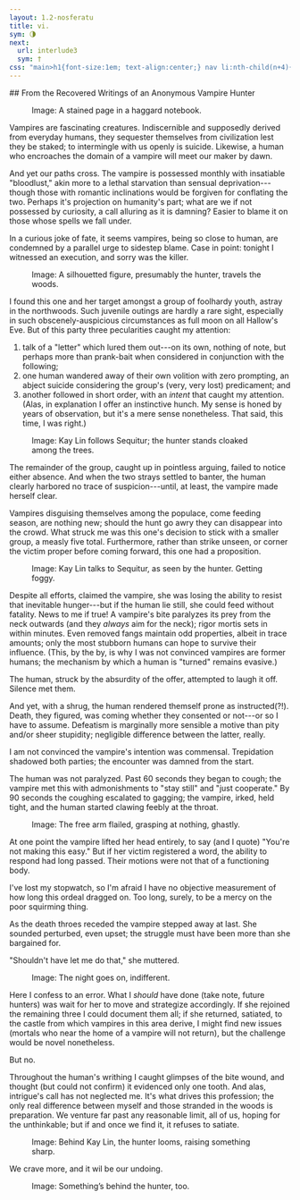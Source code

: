 ```yaml
---
layout: 1.2-nosferatu
title: vi.
sym: 🌗︎
next:
  url: interlude3
  sym: †
css: "main>h1{font-size:1em; text-align:center;} nav li:nth-child(n+4){display:none;} header h2{color:#404040;} nav li:nth-child(3){color:#808080;} main h2{font-style:italic; font-weight:normal; font-size:1.5em; text-transform:lowercase; text-align:right;} main ol{margin-bottom:1.5em;} @media only screen and (min-width:425px){h2 span{display:inline-block;}} figure:first-of-type figcaption{max-width:400px;} figcaption{text-align:center;} .block{max-width:400px;} #ind{margin:5em 0;}"
---
```

<div class="book" markdown="1">
## <span>From the Recovered Writings of</span> <span>an Anonymous Vampire Hunter</span>
<figure><img src="{%include url.html%}/assets/img/au/6-1.png" alt=""/>
<figcaption><span class="x">Image: </span>A stained page in a haggard notebook.</figcaption></figure>

Vampires are fascinating creatures. Indiscernible and supposedly derived from everyday humans, they sequester themselves from civilization lest they be staked; to intermingle with us openly is suicide. Likewise, a human who encroaches the domain of a vampire will meet our maker by dawn.

And yet our paths cross. The vampire is possessed monthly with insatiable "bloodlust," akin more to a lethal starvation than sensual deprivation---though those with romantic inclinations would be forgiven for conflating the two. Perhaps it's projection on humanity's part; what are we if not possessed by curiosity, a call alluring as it is damning? Easier to blame it on those whose spells we fall under.

In a curious joke of fate, it seems vampires, being so close to human, are condemned by a parallel urge to sidestep blame. Case in point: tonight I witnessed an execution, and sorry was the killer.

<figure><img src="{%include url.html%}/assets/img/au/6-2.png" alt=""/>
<figcaption><span class="x">Image: </span>A silhouetted figure, presumably the hunter, travels the woods.</figcaption></figure>

I found this one and her target amongst a group of foolhardy youth, astray in the northwoods. Such juvenile outings are hardly a rare sight, especially in such obscenely-auspicious circumstances as full moon on all Hallow's Eve. But of this party three pecularities caught my attention:

1. talk of a "letter" which lured them out---on its own, nothing of note, but perhaps more than prank-bait when considered in conjunction with the following;
1. one human wandered away of their own volition with zero prompting, an abject suicide considering the group's (very, very lost) predicament; and
1. another followed in short order, with an *intent* that caught my attention. (Alas, in explanation I offer an instinctive hunch. My sense is honed by years of observation, but it's a mere sense nonetheless. That said, this time, I was right.)

<figure><img src="{%include url.html%}/assets/img/au/6-3.png" alt=""/>
<figcaption><span class="x">Image: </span>Kay Lin follows Sequitur; the hunter stands cloaked among the trees.</figcaption></figure>

The remainder of the group, caught up in pointless arguing, failed to notice either absence. And when the two strays settled to banter, the human clearly harbored no trace of suspicion---until, at least, the vampire made herself clear.

Vampires disguising themselves among the populace, come feeding season, are nothing new; should the hunt go awry they can disappear into the crowd. What struck me was this one's decision to stick with a smaller group, a measly five total. Furthermore, rather than strike unseen, or corner the victim proper before coming forward, this one had a proposition.

<figure><img src="{%include url.html%}/assets/img/au/6-4.png" alt=""/>
<figcaption><span class="x">Image: </span>Kay Lin talks to Sequitur, as seen by the hunter. Getting foggy.</figcaption></figure>

Despite all efforts, claimed the vampire, she was losing the ability to resist that inevitable hunger---but if the human lie still, she could feed without fatality. News to me if true! A vampire's bite paralyzes its prey from the neck outwards (and they *always* aim for the neck); rigor mortis sets in within minutes. Even removed fangs maintain odd properties, albeit in trace amounts; only the most stubborn humans can hope to survive their influence. (This, by the by, is why I was not convinced vampires are former humans; the mechanism by which a human is "turned" remains evasive.)

The human, struck by the absurdity of the offer, attempted to laugh it off. Silence met them.

And yet, with a shrug, the human rendered themself prone as instructed(?!). Death, they figured, was coming whether they consented or not---or so I have to assume. Defeatism is marginally more sensible a motive than pity and/or sheer stupidity; negligible difference between the latter, really.

I am not convinced the vampire's intention was commensal. Trepidation shadowed both parties; the encounter was damned from the start.

The human was not paralyzed. Past 60 seconds they began to cough; the vampire met this with admonishments to "stay still" and "just cooperate." By 90 seconds the coughing escalated to gagging; the vampire, irked, held tight, and the human started clawing feebly at the throat.

<figure><img src="{%include url.html%}/assets/img/au/6-5v2.png" alt=""/>
<figcaption><span class="x">Image: </span>The free arm flailed, grasping at nothing, ghastly.</figcaption></figure>

At one point the vampire lifted her head entirely, to say (and I quote) "You're not making this easy." But if her victim registered a word, the ability to respond had long passed. Their motions were not that of a functioning body.

I've lost my stopwatch, so I'm afraid I have no objective measurement of how long this ordeal dragged on. Too long, surely, to be a mercy on the poor squirming thing.

As the death throes receded the vampire stepped away at last. She sounded perturbed, even upset; the struggle must have been more than she bargained for.

"Shouldn't have let me do that," she muttered.

<figure id="ind"><img src="{%include url.html%}/assets/img/au/6-6.png" alt=""/>
<figcaption><span class="x">Image: </span>The night goes on, indifferent.</figcaption></figure>

Here I confess to an error. What I *should* have done (take note, future hunters) was wait for her to move and strategize accordingly. If she rejoined the remaining three I could document them all; if she returned, satiated, to the castle from which vampires in this area derive, I might find new issues (mortals who near the home of a vampire will not return), but the challenge would be novel nonetheless.

But no.

Throughout the human's writhing I caught glimpses of the bite wound, and thought (but could not confirm) it evidenced only one tooth. And alas, intrigue's call has not neglected me. It's what drives this profession; the only real difference between myself and those stranded in the woods is preparation. We venture far past any reasonable limit, all of us, hoping for the unthinkable; but if and once we find it, it refuses to satiate.

<figure><img src="{%include url.html%}/assets/img/au/6-7.png" alt=""/>
<figcaption><span class="x">Image: </span>Behind Kay Lin, the hunter looms, raising something sharp.</figcaption></figure>

We crave more, and it wil be our undoing.

<figure><img src="{%include url.html%}/assets/img/au/6-8.png" alt=""/>
<figcaption><span class="x">Image: </span>Something’s behind the hunter, too.</figcaption></figure>
</div>